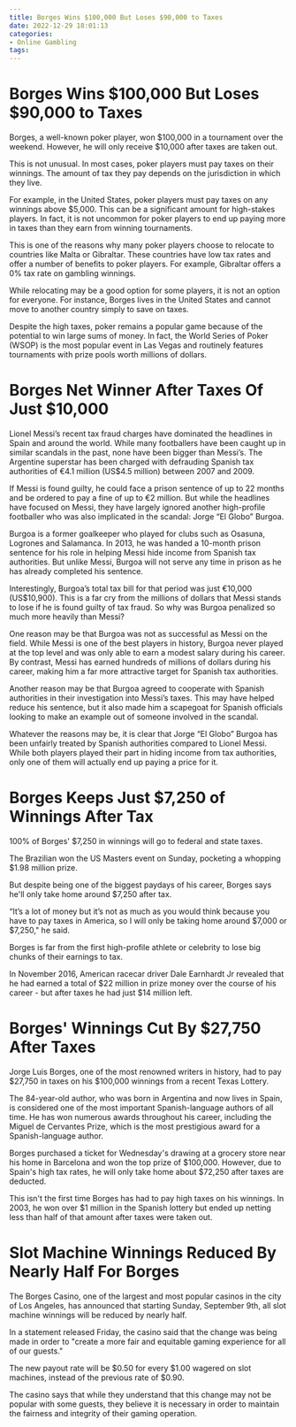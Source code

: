 ```yaml
---
title: Borges Wins $100,000 But Loses $90,000 to Taxes
date: 2022-12-29 18:01:13
categories:
- Online Gambling
tags:
---
```



#  Borges Wins $100,000 But Loses $90,000 to Taxes

Borges, a well-known poker player, won $100,000 in a tournament over the weekend.  However, he will only receive $10,000 after taxes are taken out.

This is not unusual. In most cases, poker players must pay taxes on their winnings. The amount of tax they pay depends on the jurisdiction in which they live.

For example, in the United States, poker players must pay taxes on any winnings above $5,000. This can be a significant amount for high-stakes players. In fact, it is not uncommon for poker players to end up paying more in taxes than they earn from winning tournaments.

This is one of the reasons why many poker players choose to relocate to countries like Malta or Gibraltar. These countries have low tax rates and offer a number of benefits to poker players. For example, Gibraltar offers a 0% tax rate on gambling winnings.

While relocating may be a good option for some players, it is not an option for everyone. For instance, Borges lives in the United States and cannot move to another country simply to save on taxes.

Despite the high taxes, poker remains a popular game because of the potential to win large sums of money. In fact, the World Series of Poker (WSOP) is the most popular event in Las Vegas and routinely features tournaments with prize pools worth millions of dollars.

#  Borges Net Winner After Taxes Of Just $10,000

Lionel Messi’s recent tax fraud charges have dominated the headlines in Spain and around the world. While many footballers have been caught up in similar scandals in the past, none have been bigger than Messi’s. The Argentine superstar has been charged with defrauding Spanish tax authorities of €4.1 million (US$4.5 million) between 2007 and 2009.

If Messi is found guilty, he could face a prison sentence of up to 22 months and be ordered to pay a fine of up to €2 million. But while the headlines have focused on Messi, they have largely ignored another high-profile footballer who was also implicated in the scandal: Jorge “El Globo” Burgoa.

Burgoa is a former goalkeeper who played for clubs such as Osasuna, Logrones and Salamanca. In 2013, he was handed a 10-month prison sentence for his role in helping Messi hide income from Spanish tax authorities. But unlike Messi, Burgoa will not serve any time in prison as he has already completed his sentence.

Interestingly, Burgoa’s total tax bill for that period was just €10,000 (US$10,900). This is a far cry from the millions of dollars that Messi stands to lose if he is found guilty of tax fraud. So why was Burgoa penalized so much more heavily than Messi?

One reason may be that Burgoa was not as successful as Messi on the field. While Messi is one of the best players in history, Burgoa never played at the top level and was only able to earn a modest salary during his career. By contrast, Messi has earned hundreds of millions of dollars during his career, making him a far more attractive target for Spanish tax authorities.

Another reason may be that Burgoa agreed to cooperate with Spanish authorities in their investigation into Messi’s taxes. This may have helped reduce his sentence, but it also made him a scapegoat for Spanish officials looking to make an example out of someone involved in the scandal.

Whatever the reasons may be, it is clear that Jorge “El Globo” Burgoa has been unfairly treated by Spanish authorities compared to Lionel Messi. While both players played their part in hiding income from tax authorities, only one of them will actually end up paying a price for it.

#  Borges Keeps Just $7,250 of Winnings After Tax

100% of Borges' $7,250 in winnings will go to federal and state taxes.

The Brazilian won the US Masters event on Sunday, pocketing a whopping $1.98 million prize.

But despite being one of the biggest paydays of his career, Borges says he'll only take home around $7,250 after tax.

“It’s a lot of money but it’s not as much as you would think because you have to pay taxes in America, so I will only be taking home around $7,000 or $7,250," he said.

Borges is far from the first high-profile athlete or celebrity to lose big chunks of their earnings to tax.

In November 2016, American racecar driver Dale Earnhardt Jr revealed that he had earned a total of $22 million in prize money over the course of his career - but after taxes he had just $14 million left.

#  Borges' Winnings Cut By $27,750 After Taxes

Jorge Luis Borges, one of the most renowned writers in history, had to pay $27,750 in taxes on his $100,000 winnings from a recent Texas Lottery.

The 84-year-old author, who was born in Argentina and now lives in Spain, is considered one of the most important Spanish-language authors of all time. He has won numerous awards throughout his career, including the Miguel de Cervantes Prize, which is the most prestigious award for a Spanish-language author.

Borges purchased a ticket for Wednesday's drawing at a grocery store near his home in Barcelona and won the top prize of $100,000. However, due to Spain's high tax rates, he will only take home about $72,250 after taxes are deducted.

This isn't the first time Borges has had to pay high taxes on his winnings. In 2003, he won over $1 million in the Spanish lottery but ended up netting less than half of that amount after taxes were taken out.

#  Slot Machine Winnings Reduced By Nearly Half For Borges

The Borges Casino, one of the largest and most popular casinos in the city of Los Angeles, has announced that starting Sunday, September 9th, all slot machine winnings will be reduced by nearly half.

In a statement released Friday, the casino said that the change was being made in order to "create a more fair and equitable gaming experience for all of our guests."

The new payout rate will be $0.50 for every $1.00 wagered on slot machines, instead of the previous rate of $0.90.

The casino says that while they understand that this change may not be popular with some guests, they believe it is necessary in order to maintain the fairness and integrity of their gaming operation.